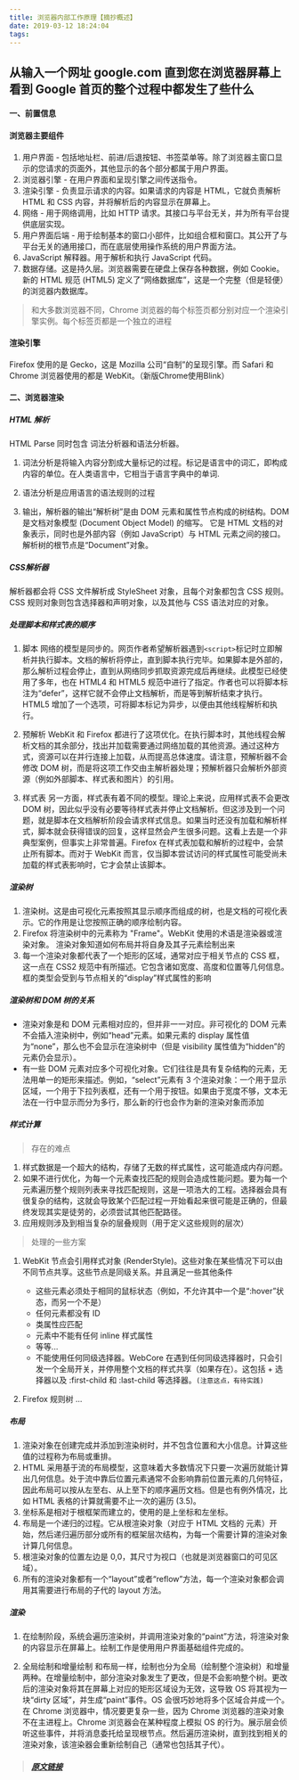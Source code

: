 ```yaml
---
title: 浏览器内部工作原理【摘抄概述】
date: 2019-03-12 18:24:04
tags: 
---
```



## 从输入一个网址 google.com 直到您在浏览器屏幕上看到 Google 首页的整个过程中都发生了些什么


#### 一、前置信息 
#### 浏览器主要组件

1. 用户界面 - 包括地址栏、前进/后退按钮、书签菜单等。除了浏览器主窗口显示的您请求的页面外，其他显示的各个部分都属于用户界面。
2. 浏览器引擎 - 在用户界面和呈现引擎之间传送指令。
3. 渲染引擎 - 负责显示请求的内容。如果请求的内容是 HTML，它就负责解析 HTML 和 CSS 内容，并将解析后的内容显示在屏幕上。
4. 网络 - 用于网络调用，比如 HTTP 请求。其接口与平台无关，并为所有平台提供底层实现。
5. 用户界面后端 - 用于绘制基本的窗口小部件，比如组合框和窗口。其公开了与平台无关的通用接口，而在底层使用操作系统的用户界面方法。
6. JavaScript 解释器。用于解析和执行 JavaScript 代码。
7. 数据存储。这是持久层。浏览器需要在硬盘上保存各种数据，例如 Cookie。新的 HTML 规范 (HTML5) 定义了“网络数据库”，这是一个完整（但是轻便）的浏览器内数据库。

> 和大多数浏览器不同，Chrome 浏览器的每个标签页都分别对应一个渲染引擎实例。每个标签页都是一个独立的进程


#### 渲染引擎

Firefox 使用的是 Gecko，这是 Mozilla 公司“自制”的呈现引擎。而 Safari 和 Chrome 浏览器使用的都是 WebKit。（新版Chrome使用Blink）

#### 二、浏览器渲染
##### HTML 解析

HTML Parse 同时包含 词法分析器和语法分析器。

1. 词法分析是将输入内容分割成大量标记的过程。标记是语言中的词汇，即构成内容的单位。在人类语言中，它相当于语言字典中的单词.
2. 语法分析是应用语言的语法规则的过程

3. 输出，解析器的输出“解析树”是由 DOM 元素和属性节点构成的树结构。DOM 是文档对象模型 (Document Object Model) 的缩写。
    它是 HTML 文档的对象表示，同时也是外部内容（例如 JavaScript）与 HTML 元素之间的接口。 
    解析树的根节点是“Document”对象。

##### CSS解析器

解析器都会将 CSS 文件解析成 StyleSheet 对象，且每个对象都包含 CSS 规则。CSS 规则对象则包含选择器和声明对象，以及其他与 CSS 语法对应的对象。

##### 处理脚本和样式表的顺序

1. 脚本
网络的模型是同步的。网页作者希望解析器遇到` <script> `标记时立即解析并执行脚本。文档的解析将停止，直到脚本执行完毕。如果脚本是外部的，那么解析过程会停止，直到从网络同步抓取资源完成后再继续。此模型已经使用了多年，也在 HTML4 和 HTML5 规范中进行了指定。作者也可以将脚本标注为“defer”，这样它就不会停止文档解析，而是等到解析结束才执行。HTML5 增加了一个选项，可将脚本标记为异步，以便由其他线程解析和执行。

2. 预解析
WebKit 和 Firefox 都进行了这项优化。在执行脚本时，其他线程会解析文档的其余部分，找出并加载需要通过网络加载的其他资源。通过这种方式，资源可以在并行连接上加载，从而提高总体速度。请注意，预解析器不会修改 DOM 树，而是将这项工作交由主解析器处理；预解析器只会解析外部资源（例如外部脚本、样式表和图片）的引用。

3. 样式表
另一方面，样式表有着不同的模型。理论上来说，应用样式表不会更改 DOM 树，因此似乎没有必要等待样式表并停止文档解析。但这涉及到一个问题，就是脚本在文档解析阶段会请求样式信息。如果当时还没有加载和解析样式，脚本就会获得错误的回复，这样显然会产生很多问题。这看上去是一个非典型案例，但事实上非常普遍。Firefox 在样式表加载和解析的过程中，会禁止所有脚本。而对于 WebKit 而言，仅当脚本尝试访问的样式属性可能受尚未加载的样式表影响时，它才会禁止该脚本。



##### 渲染树

1. 渲染树。这是由可视化元素按照其显示顺序而组成的树，也是文档的可视化表示。它的作用是让您按照正确的顺序绘制内容。
2. Firefox 将渲染树中的元素称为 "Frame"。WebKit 使用的术语是渲染器或渲染对象。 渲染对象知道如何布局并将自身及其子元素绘制出来
3. 每一个渲染对象都代表了一个矩形的区域，通常对应于相关节点的 CSS 框，这一点在 CSS2 规范中有所描述。它包含诸如宽度、高度和位置等几何信息。 框的类型会受到与节点相关的“display”样式属性的影响


##### 渲染树和 DOM 树的关系
*  渲染对象是和 DOM 元素相对应的，但并非一一对应。非可视化的 DOM 元素不会插入渲染树中，例如“head”元素。如果元素的 display 属性值为“none”，那么也不会显示在渲染树中（但是 visibility 属性值为“hidden”的元素仍会显示）。
*  有一些 DOM 元素对应多个可视化对象。它们往往是具有复杂结构的元素，无法用单一的矩形来描述。例如，“select”元素有 3 个渲染对象：一个用于显示区域，一个用于下拉列表框，还有一个用于按钮。如果由于宽度不够，文本无法在一行中显示而分为多行，那么新的行也会作为新的渲染对象而添加


##### 样式计算

> 存在的难点

1. 样式数据是一个超大的结构，存储了无数的样式属性，这可能造成内存问题。
2. 如果不进行优化，为每一个元素查找匹配的规则会造成性能问题。要为每一个元素遍历整个规则列表来寻找匹配规则，这是一项浩大的工程。选择器会具有很复杂的结构，这就会导致某个匹配过程一开始看起来很可能是正确的，但最终发现其实是徒劳的，必须尝试其他匹配路径。
3. 应用规则涉及到相当复杂的层叠规则（用于定义这些规则的层次）


> 处理的一些方案

1. WebKit 节点会引用样式对象 (RenderStyle)。这些对象在某些情况下可以由不同节点共享。这些节点是同级关系。并且满足一些其他条件
    * 这些元素必须处于相同的鼠标状态（例如，不允许其中一个是“:hover”状态，而另一个不是）
    * 任何元素都没有 ID
    * 类属性应匹配
    * 元素中不能有任何 inline 样式属性
    * 等等...
    * 不能使用任何同级选择器。WebCore 在遇到任何同级选择器时，只会引发一个全局开关，并停用整个文档的样式共享（如果存在）。这包括 + 选择器以及 :first-child 和 :last-child 等选择器。`(注意这点，有待实践)`

2. Firefox 规则树 ...


##### 布局

1. 渲染对象在创建完成并添加到渲染树时，并不包含位置和大小信息。计算这些值的过程称为布局或重排。
2. HTML 采用基于流的布局模型，这意味着大多数情况下只要一次遍历就能计算出几何信息。处于流中靠后位置元素通常不会影响靠前位置元素的几何特征，因此布局可以按从左至右、从上至下的顺序遍历文档。但是也有例外情况，比如 HTML 表格的计算就需要不止一次的遍历 (3.5)。
3. 坐标系是相对于根框架而建立的，使用的是上坐标和左坐标。
4. 布局是一个递归的过程。它从根渲染对象（对应于 HTML 文档的 <html> 元素）开始，然后递归遍历部分或所有的框架层次结构，为每一个需要计算的渲染对象计算几何信息。
5. 根渲染对象的位置左边是 0,0，其尺寸为视口（也就是浏览器窗口的可见区域）。
6. 所有的渲染对象都有一个“layout”或者“reflow”方法，每一个渲染对象都会调用其需要进行布局的子代的 layout 方法。



##### 渲染
1. 在绘制阶段，系统会遍历渲染树，并调用渲染对象的“paint”方法，将渲染对象的内容显示在屏幕上。绘制工作是使用用户界面基础组件完成的。

2. 全局绘制和增量绘制
和布局一样，绘制也分为全局（绘制整个渲染树）和增量两种。在增量绘制中，部分渲染对象发生了更改，但是不会影响整个树。更改后的渲染对象将其在屏幕上对应的矩形区域设为无效，这导致 OS 将其视为一块“dirty 区域”，并生成“paint”事件。OS 会很巧妙地将多个区域合并成一个。在 Chrome 浏览器中，情况要更复杂一些，因为 Chrome 浏览器的渲染对象不在主进程上。Chrome 浏览器会在某种程度上模拟 OS 的行为。展示层会侦听这些事件，并将消息委托给呈现根节点。然后遍历渲染树，直到找到相关的渲染对象，该渲染器会重新绘制自己（通常也包括其子代）。





> ##### [原文链接](https://dvajs.com/guide/getting-started.html#%E5%AE%9A%E4%B9%89-model) 